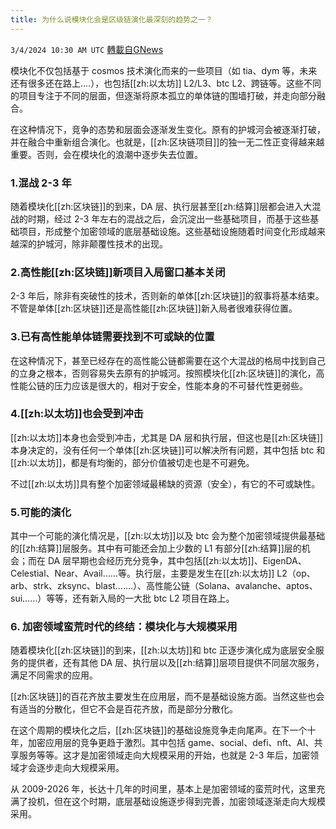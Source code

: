 ```yaml
---
title: 为什么说模块化会是区级链演化最深刻的趋势之一？
---
```

`3/4/2024 10:30 AM UTC` [轉載自GNews](https://gnews.org/articles/2363287)

模块化不仅包括基于 cosmos 技术演化而来的一些项目（如 tia、dym 等，未来还有很多还在路上….），也包括[[zh:以太坊]] L2/L3、btc L2、跨链等。这些不同的项目专注于不同的层面，但逐渐将原本孤立的单体链的围墙打破，并走向部分融合。

在这种情况下，竞争的态势和层面会逐渐发生变化。原有的护城河会被逐渐打破，并在融合中重新组合演化。也就是，[[zh:区块链项目]]的独一无二性正变得越来越重要。否则，会在模块化的浪潮中逐步失去位置。

### 1.混战 2-3 年

随着模块化[[zh:区块链]]的到来，DA 层、执行层甚至[[zh:结算]]层都会进入大混战的时期，经过 2-3 年左右的混战之后，会沉淀出一些基础项目，而基于这些基础项目，形成整个加密领域的底层基础设施。这些基础设施随着时间变化形成越来越深的护城河，除非颠覆性技术的出现。

### 2.高性能[[zh:区块链]]新项目入局窗口基本关闭

2-3 年后，除非有突破性的技术，否则新的单体[[zh:区块链]]的叙事将基本结束。不管是单体[[zh:区块链]]还是高性能[[zh:区块链]]新入局者很难获得位置。

### 3.已有高性能单体链需要找到不可或缺的位置

在这种情况下，甚至已经存在的高性能公链都需要在这个大混战的格局中找到自己的立身之根本，否则容易失去原有的护城河。按照模块化[[zh:区块链]]的演化，高性能公链的压力应该是很大的，相对于安全，性能本身的不可替代性更弱些。

### 4.[[zh:以太坊]]也会受到冲击

[[zh:以太坊]]本身也会受到冲击，尤其是 DA 层和执行层，但这也是[[zh:区块链]]本身决定的，没有任何一个单体[[zh:区块链]]可以解决所有问题，其中包括 btc 和[[zh:以太坊]]，都是有均衡的，部分价值被切走也是不可避免。

不过[[zh:以太坊]]具有整个加密领域最稀缺的资源（安全），有它的不可或缺性。

### 5.可能的演化

其中一个可能的演化情况是，[[zh:以太坊]]以及 btc 会为整个加密领域提供最基础的[[zh:结算]]层服务。其中有可能还会加上少数的 L1 有部分[[zh:结算]]层的机会；而在 DA 层早期也会经历充分竞争，其中包括[[zh:以太坊]]、EigenDA、Celestial、Near、Avail……等。执行层，主要是发生在[[zh:以太坊]] L2（op、arb、strk、zksync、blast…….）、高性能公链（Solana、avalanche、aptos、sui……）等等，还有新入局的一大批 btc L2 项目在路上。

### 6. 加密领域蛮荒时代的终结：模块化与大规模采用

随着模块化[[zh:区块链]]的到来，[[zh:以太坊]]和 btc 正逐步演化成为底层安全服务的提供者，还有其他 DA 层、执行层以及[[zh:结算]]层项目提供不同层次服务，满足不同需求的应用。

[[zh:区块链]]的百花齐放主要发生在应用层，而不是基础设施方面。当然这些也会有适当的分散化，但它不会是百花齐放，而是部分分散化。

在这个周期的模块化之后，[[zh:区块链]]的基础设施竞争走向尾声。在下一个十年，加密应用层的竞争更趋于激烈。其中包括 game、social、defi、nft、AI、共享服务等等。这才是加密领域走向大规模采用的开始，也就是 2-3 年后，加密领域才会逐步走向大规模采用。

从 2009-2026 年，长达十几年的时间里，基本上是加密领域的蛮荒时代，这里充满了投机，但在这个时期，底层基础设施逐步得到完善，加密领域逐渐走向大规模采用。
